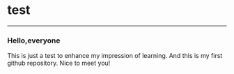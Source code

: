 # test
---
### Hello,everyone
This is just a test to enhance my impression of learning.
And this is my first github repository.
Nice to meet you!

